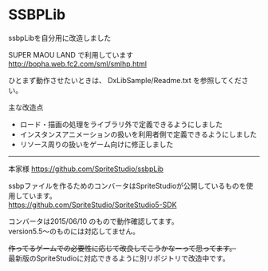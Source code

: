 # SSBPLib
ssbpLibを自分用に改造しました

SUPER MAOU LAND で利用しています  
http://bopha.web.fc2.com/sml/smlhp.html

ひとまず動作させたいときは、 DxLibSample/Readme.txt を参照してください。

主な改造点
* ロード・描画の処理をライブラリ外で定義できるようにしました
* インスタンスアニメーションの扱いを利用者側で定義できるようにしました
* リソース周りの扱いをゲーム向けに修正しました

-----
本家様 https://github.com/SpriteStudio/ssbpLib

ssbpファイルを作るためのコンバータはSpriteStudioが公開しているものを使用しています。  
https://github.com/SpriteStudio/SpriteStudio5-SDK

コンバータは2015/06/10 のもので動作確認してます。  
version5.5～のものには対応してません。


~~作ってるゲームでの必要性に応じて改良してこうかなーって思ってます。~~  
最新版のSpriteStudioに対応できるように別リポジトリで改造中です。
